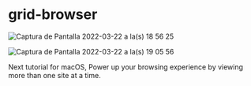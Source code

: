 # grid-browser

![Captura de Pantalla 2022-03-22 a la(s) 18 56 25](https://user-images.githubusercontent.com/1007041/159600824-0eab8569-5a28-4eeb-b82e-bdbd945aa3b6.png)

![Captura de Pantalla 2022-03-22 a la(s) 19 05 56](https://user-images.githubusercontent.com/1007041/159601684-a9c8b0a2-f542-4cbe-8214-be61fb13285a.png)

Next tutorial for macOS, Power up your browsing experience by viewing more than one site at a time.
